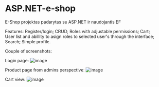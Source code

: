 # ASP.NET-e-shop
E-Shop projektas padarytas su ASP.NET ir naudojantis EF

Features:
Register/login;
CRUD;
Roles with adjustable permissions;
Cart;
User list and abillity to asign roles to selected user's through the interface;
Search;
Simple profile.

Couple of screenshots:

Login page:
![image](https://github.com/Tomas875/ASP.NET-e-shop/assets/75303472/54044aab-4f2c-4e82-86e6-b654d062380f)

Product page from admins perspective:
![image](https://github.com/Tomas875/ASP.NET-e-shop/assets/75303472/dfb4def4-cfdd-4190-8114-34a921a54778)

Cart view:
![image](https://github.com/Tomas875/ASP.NET-e-shop/assets/75303472/e35e4f40-bd8c-42e0-a9a3-e3e88d7130d9)


